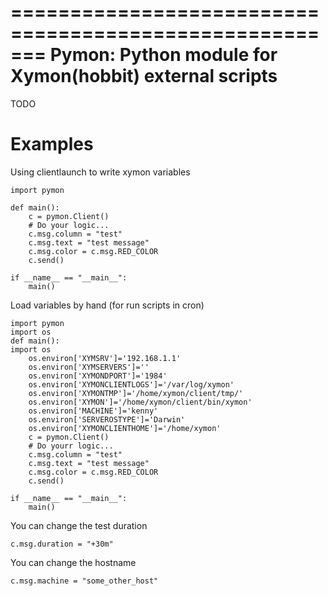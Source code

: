 =======================================================
Pymon: Python module for Xymon(hobbit) external scripts
=======================================================

TODO

Examples
========
Using clientlaunch to write xymon variables
```
import pymon

def main():
    c = pymon.Client()
    # Do your logic...
    c.msg.column = "test"
    c.msg.text = "test message"
    c.msg.color = c.msg.RED_COLOR
    c.send()

if __name__ == "__main__":
    main()
```

Load variables by hand (for run scripts in cron)
```
import pymon
import os
def main():
import os
    os.environ['XYMSRV']='192.168.1.1'
    os.environ['XYMSERVERS']=''
    os.environ['XYMONDPORT']='1984'
    os.environ['XYMONCLIENTLOGS']='/var/log/xymon'
    os.environ['XYMONTMP']='/home/xymon/client/tmp/'
    os.environ['XYMON']='/home/xymon/client/bin/xymon'
    os.environ['MACHINE']='kenny'
    os.environ['SERVEROSTYPE']='Darwin'
    os.environ['XYMONCLIENTHOME']='/home/xymon'
    c = pymon.Client()
    # Do yourr logic...
    c.msg.column = "test"
    c.msg.text = "test message"
    c.msg.color = c.msg.RED_COLOR
    c.send()

if __name__ == "__main__":
    main()
```

You can change the test duration
```
c.msg.duration = "+30m"
```

You can change the hostname
```
c.msg.machine = "some_other_host"
```
